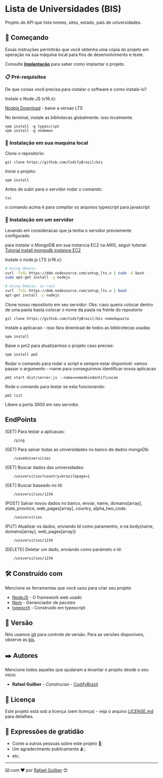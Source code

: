 # Lista de Universidades (BIS)

Projeto de API que lista nomes, sites, estado, pais de universidades.

## 🚀 Começando

Essas instruções permitirão que você obtenha uma cópia do projeto em operação na sua máquina local para fins de desenvolvimento e teste.

Consulte **[Implantação](#-implanta%C3%A7%C3%A3o)** para saber como implantar o projeto.

### 📋 Pré-requisitos

De que coisas você precisa para instalar o software e como instalá-lo?

Instale o Node.JS (v16.x):

[Nodejs Download](https://nodejs.org/en/) - baixe a versao LTS

No terminal, instale as bibliotecas globalmente. isso localmente.
```
npm install -g typescript
npm install -g nodemon
```

### 🔧 Instalação em sua maquina local

Clone o repositorio:
```
git clone https://github.com/CodifyBrazil/bis
```

Inicie o projeto:
```
npm install
```

Antes de subir para o servidor rodar o comando:
```
tsc
```
o comando acima é para compilar os arquivos typescript para javascript


### 🔧 Instalação em um servidor

Levando em consideracao que ja tenha o servidor previamente configurado.

para instalar o MongoDB em sua instancia EC2 na AWS, seguir tutorial:
[Tutorial install mongodb instance EC2](https://www.solutionanalysts.com/blog/8-simple-steps-to-install-mongodb-with-authentication-on-ec2-ami-linux/)

Instale o node.js LTS (v16.x):
```sh
# Using Ubuntu
curl -fsSL https://deb.nodesource.com/setup_lts.x | sudo -E bash -
sudo apt-get install -y nodejs

# Using Debian, as root
curl -fsSL https://deb.nodesource.com/setup_lts.x | bash -
apt-get install -y nodejs
```

Clone nosso repositorio em seu servidor:
Obs: caso queira colocar dentro de uma pasta basta colocar o nome da pasta na frente do repostorio
```
git clone https://github.com/CodifyBrazil/bis nomedapasta
```

Instale a aplicacao - isso fara download de todos as biblicotecas usadas
```
npm install
```

Baixe o pm2 para atualizarmos o projeto caso precise:
```
npm install pm2
```

Rodar o comando para rodar o script e sempre estar disponivel:
vamos passar o argumento --name para conseguirmos identificar nossa aplicacao
```
pm2 start dist/server.js --name=nomedeindentificacao
```

Rode o comando para testar se esta funcionando:
```
pm2 list
```


Libere a porta 3000 em seu servidor.

## EndPoints

(GET) Para testar a aplicacao:
```
    /ping
```

(GET) Para salvar todas as universidades no banco de dados mongoDb:
```
    /saveUniversities
```

(GET) Buscar dados das universidades:
```
    /universities?country=brazil&page=1
```

(GET) Buscar baseado no Id:
```
    /universities/1234
```

(POST) Salvar novos dados no banco, enviar, name, domains[array], state_province, web_pages[array], country, alpha_two_code.
```
    /universities
```

(PUT) Atualizar os dados, enviando Id como paramentro, e na body(name, domains[array], web_pages[array])
```
    /universities/1234
```

(DELETE) Deletar um dado, enviando como parameto o Id:
```
    /universities/1234
```


## 🛠️ Construído com

Mencione as ferramentas que você usou para criar seu projeto

* [NodeJS](https://nodejs.org/en/) - O framework web usado
* [Npm](#) - Genenciador de pacotes
* [typescrit](#) - Construido em typescript


## 📌 Versão

Nós usamos [git](https://git-scm.com/) para controle de versão. Para as versões disponíveis, observe as [bis](https://github.com/codifybrazil/bis). 

## ✒️ Autores

Mencione todos aqueles que ajudaram a levantar o projeto desde o seu início

* **Rafael Guilber** - *Construcao* - [CodifyBrazil](https://github.com/codifybrazil)

## 📄 Licença

Este projeto está sob a licença (sem licença) - veja o arquivo [LICENSE.md](https://github.com/codifybrazil/bis/licenca) para detalhes.

## 🎁 Expressões de gratidão

* Conte a outras pessoas sobre este projeto 📢;
* Um agradecimento publicamente 🫂;
* etc.


---
⌨️ com ❤️ por [Rafael Guilber](https://gist.github.com/codifybrazil) 😊